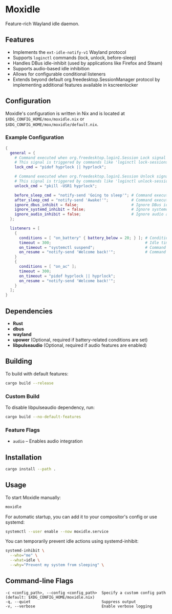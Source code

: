 # Moxidle

Feature-rich Wayland idle daemon.

## Features

- Implements the `ext-idle-notify-v1` Wayland protocol
- Supports `loginctl` commands (lock, unlock, before-sleep)
- Handles DBus idle-inhibit (used by applications like Firefox and Steam)
- Supports audio-based idle inhibition
- Allows for configurable conditional listeners
- Extends beyond default org.freedesktop.SessionManager protocol by implementing additional features available in kscreenlocker

## Configuration

Moxidle's configuration is written in Nix and is located at `$XDG_CONFIG_HOME/mox/moxidle.nix` or `$XDG_CONFIG_HOME/mox/moxidle/default.nix`.

### Example Configuration

```nix
{
  general = {
    # Command executed when org.freedesktop.login1.Session Lock signal is emitted
    # This signal is triggered by commands like 'loginctl lock-sessions'
    lock_cmd = "pidof hyprlock || hyprlock";

    # Command executed when org.freedesktop.login1.Session Unlock signal is emitted  
    # This signal is triggered by commands like 'loginctl unlock-sessions'
    unlock_cmd = "pkill -USR1 hyprlock";

    before_sleep_cmd = "notify-send 'Going to sleep'"; # Command executed before sleep
    after_sleep_cmd = "notify-send 'Awake!'";          # Command executed after waking up
    ignore_dbus_inhibit = false;                       # Ignore DBus idle-inhibit requests
    ignore_systemd_inhibit = false;                    # Ignore systemd idle inhibitors
    ignore_audio_inhibit = false;                      # Ignore audio activity inhibition
  };

  listeners = [
    {
      conditions = [ "on_battery" { battery_below = 20; } ]; # Conditions needed to be fulfilled for timeout to launch
      timeout = 300;                                         # Idle timeout in seconds
      on_timeout = "systemctl suspend";                      # Command executed on timeout
      on_resume = "notify-send 'Welcome back!'";             # Command executed on user activity
    }
    {
      conditions = [ "on_ac" ];
      timeout = 300;
      on_timeout = "pidof hyprlock || hyprlock";
      on_resume = "notify-send 'Welcome back!'";
    }
  ];
}
```

## Dependencies  

- **Rust**  
- **dbus**
- **wayland**  
- **upower** (Optional, required if battery-related conditions are set)  
- **libpulseaudio** (Optional, required if audio features are enabled)  

## Building  

To build with default features:  
```sh
cargo build --release
```

### Custom Build

To disable libpulseaudio dependency, run:

```sh
cargo build --no-default-features
```

### Feature Flags

- `audio` – Enables audio integration

## Installation

```sh
cargo install --path .
```

## Usage

To start Moxidle manually:

```sh
moxidle
```

For automatic startup, you can add it to your compositor's config or use systemd:

```sh
systemctl --user enable --now moxidle.service
```

You can temporarily prevent idle actions using systemd-inhibit:

```sh
systemd-inhibit \
  --who="me" \
  --what=idle \
  --why="Prevent my system from sleeping" \
```

## Command-line Flags

```
-c <config_path>, --config <config_path>  Specify a custom config path (default: $XDG_CONFIG_HOME/moxidle.nix)
-q, --quiet                               Suppress output
-v, --verbose                             Enable verbose logging
```
